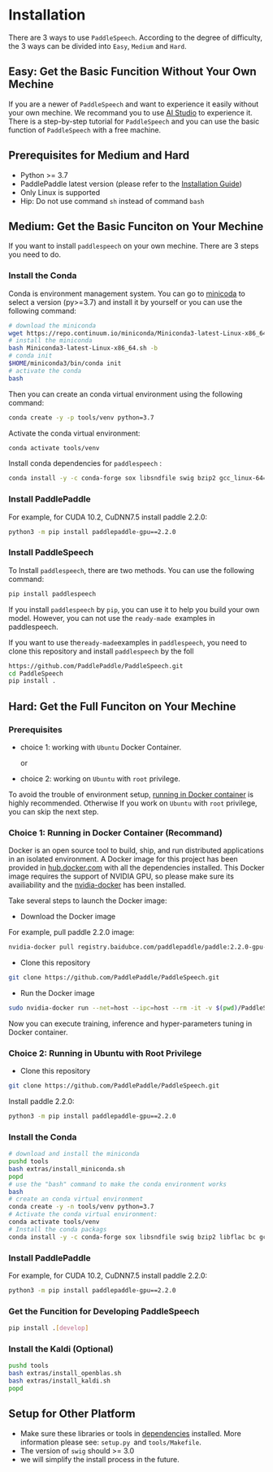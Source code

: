 # Installation
There are 3 ways to use `PaddleSpeech`. According to the degree of difficulty, the 3 ways can be divided into `Easy`, `Medium` and `Hard`.

## Easy: Get the Basic Funcition Without Your Own Mechine
If you are a newer of `PaddleSpeech` and want to experience it easily without your own mechine. We recommand you to use [AI Studio](https://aistudio.baidu.com/aistudio/index) to experience it. There is a step-by-step tutorial for `PaddleSpeech` and you can use the basic function of `PaddleSpeech` with a free machine.

## Prerequisites for Medium and Hard
- Python >= 3.7
- PaddlePaddle latest version (please refer to the [Installation Guide](https://www.paddlepaddle.org.cn/documentation/docs/en/beginners_guide/index_en.html))
- Only Linux is supported
- Hip: Do not use command `sh` instead of command `bash`

## Medium: Get the Basic Funciton on Your Mechine
If you want to install `paddlespeech` on your own mechine. There are 3 steps you need to do.

### Install the Conda
Conda is environment management system. You can go to [minicoda](https://docs.conda.io/en/latest/miniconda.html) to select a version (py>=3.7) and install it by yourself or you can use the following command:
```bash
# download the miniconda
wget https://repo.continuum.io/miniconda/Miniconda3-latest-Linux-x86_64.sh
# install the miniconda
bash Miniconda3-latest-Linux-x86_64.sh -b
# conda init
$HOME/miniconda3/bin/conda init
# activate the conda
bash
```
Then you can create an conda virtual environment using the following command:
```bash
conda create -y -p tools/venv python=3.7
```
Activate the conda virtual environment:
```bash
conda activate tools/venv
```
Install  conda dependencies for `paddlespeech` :
```bash
conda install -y -c conda-forge sox libsndfile swig bzip2 gcc_linux-64=8.4.0 gxx_linux-64=8.4.0
```
### Install PaddlePaddle
For example, for CUDA 10.2, CuDNN7.5 install paddle 2.2.0:
```bash
python3 -m pip install paddlepaddle-gpu==2.2.0
```
### Install PaddleSpeech 
To Install  `paddlespeech`, there are two methods. You can use the following command:
```bash
pip install paddlespeech
```
If you install `paddlespeech` by `pip`, you can use it to help you build your own model. However, you can not use the `ready-made `examples in paddlespeech. 

If you want to use the` ready-made `examples in `paddlespeech`, you need to clone this repository and install  `paddlespeech`  by the foll
```bash
https://github.com/PaddlePaddle/PaddleSpeech.git
cd PaddleSpeech
pip install .
```
## Hard: Get the Full Funciton on Your Mechine
### Prerequisites
- choice 1: working with `Ubuntu` Docker Container.

  or

- choice 2: working on `Ubuntu` with `root` privilege. 

To avoid the trouble of environment setup, [running in Docker container](#running-in-docker-container) is highly recommended. Otherwise If you work on `Ubuntu` with `root` privilege, you can skip the next step.

### Choice 1: Running in Docker Container (Recommand)
Docker is an open source tool to build, ship, and run distributed applications in an isolated environment. A Docker image for this project has been provided in [hub.docker.com](https://hub.docker.com) with all the dependencies installed. This Docker image requires the support of NVIDIA GPU, so please make sure its availiability and the [nvidia-docker](https://github.com/NVIDIA/nvidia-docker) has been installed.

Take several steps to launch the Docker image:
- Download the Docker image

For example, pull paddle 2.2.0 image:
```bash
nvidia-docker pull registry.baidubce.com/paddlepaddle/paddle:2.2.0-gpu-cuda10.2-cudnn7
```
- Clone this repository
```bash
git clone https://github.com/PaddlePaddle/PaddleSpeech.git
```
- Run the Docker image

```bash
sudo nvidia-docker run --net=host --ipc=host --rm -it -v $(pwd)/PaddleSpeech:/PaddleSpeech registry.baidubce.com/paddlepaddle/paddle:2.2.0-gpu-cuda10.2-cudnn7 /bin/bash
```
Now you can execute training, inference and hyper-parameters tuning in  Docker container.
### Choice 2: Running in Ubuntu with Root Privilege
- Clone this repository
```bash
git clone https://github.com/PaddlePaddle/PaddleSpeech.git
```
Install paddle 2.2.0:
```bash
python3 -m pip install paddlepaddle-gpu==2.2.0
```
### Install the Conda
```bash
# download and install the miniconda
pushd tools
bash extras/install_miniconda.sh
popd
# use the "bash" command to make the conda environment works
bash
# create an conda virtual environment
conda create -y -n tools/venv python=3.7
# Activate the conda virtual environment:
conda activate tools/venv
# Install the conda packags
conda install -y -c conda-forge sox libsndfile swig bzip2 libflac bc gcc_linux-64=8.4.0 gxx_linux-64=8.4.0
```
### Install PaddlePaddle
For example, for CUDA 10.2, CuDNN7.5 install paddle 2.2.0:

```bash
python3 -m pip install paddlepaddle-gpu==2.2.0
```
### Get the Funcition for Developing PaddleSpeech
```bash
pip install .[develop]
```
### Install the Kaldi (Optional)
```bash
pushd tools
bash extras/install_openblas.sh
bash extras/install_kaldi.sh
popd
```


## Setup for Other Platform 
- Make sure these libraries or tools in [dependencies](./dependencies.md) installed. More information please see: `setup.py `and `tools/Makefile`.
- The version of `swig` should >= 3.0
- we will simplify the install process in the future.

